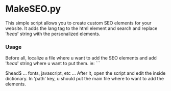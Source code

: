 # MakeSEO.py

This simple script allows you to create custom SEO elements for your website.
It adds the lang tag to the html element and search and replace '$head$' string with the personalized elements.

### Usage

Before all, localize a file where u want to add the SEO elements and add '$head$' string where u want to put them.
ie:
´´´
<html>
  <head>
    $head$
    ...
    fonts, javascript, etc
  </head>
  ...
</html>
After it, open the script and edit the inside dictionary.
In 'path' key, u should put the main file where to want to add the elements.
